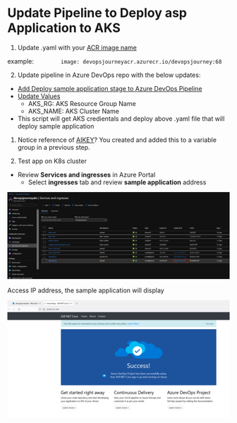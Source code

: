 # Update Pipeline to Deploy asp Application to AKS


1. Update .yaml with your [ACR image name](labs/4-Deploy-App-AKS/pipelines/scripts/aspnet.yaml#L19)

example:
`        image: devopsjourneyacr.azurecr.io/devopsjourney:68`

2. Update pipeline in Azure DevOps repo with the below updates:
- [Add Deploy sample application stage to Azure DevOps Pipeline](labs/4-Deploy-App-AKS/pipelines/lab4pipeline.yaml#L141-L167)
- [Update Values](labs/4-Deploy-App-AKS/pipelines/lab4pipeline.yaml#L157-L158)
  - AKS_RG: AKS Resource Group Name 
  - AKS_NAME: AKS Cluster Name
- This script will get AKS credientals and deploy above .yaml file that will deploy sample application 

1. Notice reference of [AIKEY](labs/4-Deploy-App-AKS/pipelines/lab4pipeline.yaml#L164)? You created and added this to a variable group in a previous step. 


3. Test app on K8s cluster

- Review **Services and ingresses** in Azure Portal
  - Select **ingresses** tab and review **sample application** address

![](images/deploy-app-aks-1.png)

Access IP address, the sample application will display

![](images/deploy-app-aks-2.png)

